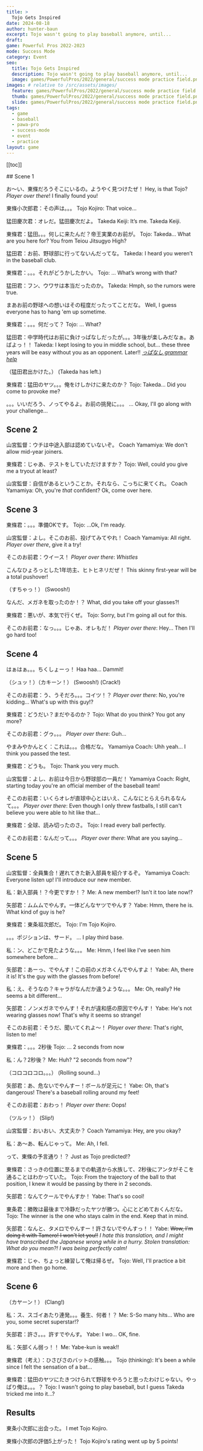 ```yaml
---
title: >
  Tojo Gets Inspired
date: 2024-08-18
author: hunter-baun
excerpt: Tojo wasn't going to play baseball anymore, until...
draft: 
game: Powerful Pros 2022-2023
mode: Success Mode
category: Event
seo:
  title: Tojo Gets Inspired
  description: Tojo wasn't going to play baseball anymore, until...
  image: games/PowerfulPros/2022/general/success mode practice field.png
images: # relative to /src/assets/images/
  feature: games/PowerfulPros/2022/general/success mode practice field.png
  thumb: games/PowerfulPros/2022/general/success mode practice field.png
  slide: games/PowerfulPros/2022/general/success mode practice field.png
tags:
  - game
  - baseball
  - pawa-pro
  - success-mode
  - event
  - practice
layout: game
---
```

[[toc]]
<article class="prose max-w-xl lg:max-w-4xl lg:prose-lg">
## Scene 1

お～い、東條だろうそこにいるの。ようやく見つけたぜ！
Hey, is that Tojo? *Player over there*! I finally found you!

東條小次郎君：その声は。。。
Tojo Kojiro:  That voice...

猛田慶次君：オレだ。猛田慶次だよ。
Takeda Keiji: It’s me. Takeda Keiji.

東條君：猛田。。。何しに来たんだ？帝王実業のお前が。
Tojo: Takeda… What are you here for? You from Teiou Jitsugyo High?

猛田君：お前、野球部に行ってないんだってな。
Takeda: I heard you weren’t in the baseball club.

東條君：。。。それがどうかしたかい。
Tojo: … What’s wrong with that?

猛田君：フン、ウワサは本当だったのか。
Takeda: Hmph, so the rumors were true.

まあお前の野球への想いはその程度だったってことだな。
Well, I guess everyone has to hang 'em up sometime.

東條君：。。。何だって？
Tojo: ... What?

猛田君：中学時代はお前に負けっぱなしだったが。。。3年後が楽しみだなぁ。あばよっ！！
Takeda: I kept losing to you in middle school, but... these three years will be easy without you as an opponent. Later!!
*<a href="https://jlptsensei.com/learn-japanese-grammar/%E3%81%A3%E3%81%B1%E3%81%AA%E3%81%97-ppanashi-meaning/" target="_blank">っぱなし grammar help</a>*


（猛田君出かけた。）
(Takeda has left.)

東條君：猛田のヤツ。。。俺をけしかけに来たのか？
Tojo: Takeda... Did you come to provoke me?

。。。いいだろう、ノってやるよ。お前の挑発に。。。
... Okay, I'll go along with your challenge...

## Scene 2

山宮監督：ウチは中途入部は認めていないぞ。
Coach Yamamiya: We don't allow mid-year joiners.

東條君：じゃあ、テストをしていただけますか？
Tojo: Well, could you give me a tryout at least?

山宮監督：自信があるということか。それなら、こっちに来てくれ。
Coach Yamamiya: Oh, you're *that* confident? Ok, come over here.

## Scene 3

東條君：。。。準備OKです。
Tojo: ...Ok, I'm ready.

山宮監督：よし。そこのお前、投げてみてやれ！
Coach Yamamiya: All right. *Player over there*, give it a try!

そこのお前君：ウイース！
*Player over there*: *Whistles*

こんなひょろっとした1年坊主、ヒトヒネリだぜ！
This skinny first-year will be a total pushover!

（すちゃっ！）
(Swoosh!)

なんだ、メガネを取ったのか！？
What, did you take off your glasses?!

東條君：悪いが、本気で行くぜ。
Tojo: Sorry, but I'm going all out for this.

そこのお前君：なっ。。。じゃあ、オレもだ！
*Player over there*: Hey... Then I'll go hard too!

## Scene 4

はぁはぁ。。。ちくしょーっ！
Haa haa... Dammit!

（シュッ！）（カキーン！）
(Swoosh!) (Crack!)

そこのお前君：う、うそだろ。。。コイツ！？
*Player over there*: No, you're kidding... What's up with this guy!?

東條君：どうだい？まだやるのか？
Tojo: What do you think? You got any more?

そこのお前君：グゥ。。。
*Player over there*: Guh...

やまみやかんとく：これは。。。合格だな。
Yamamiya Coach: Uhh yeah... I think you passed the test.

東條君：どうも。
Tojo: Thank you very much.

山宮監督：よし、お前は今日から野球部の一員だ！
Yamamiya Coach: Right, starting today you're an official member of the baseball team!

そこのお前君：いくらオレが直球中心とはいえ、こんなにとらえられるなんて。。。
*Player over there*: Even though I only threw fastballs, I still can't believe you were able to hit like that...

東條君：全球、読み切ったのさ。
Tojo: I read every ball perfectly.

そこのお前君：なんだって。。。
*Player over there*: What are you saying...

## Scene 5

山宮監督：全員集合！遅れてきた新入部員を紹介するぞ。
Yamamiya Coach: Everyone listen up! I'll introduce our new member.

私：新入部員！？今更ですか！？
Me: A new member!? Isn't it too late now!?

矢部君：ムムムでやんす。一体どんなヤツでやんす？
Yabe: Hmm, there he is. What kind of guy is he?

東條君：東条祖次郎だ。
Tojo: I'm Tojo Kojiro.

。。。ポジションは、サード。
... I play third base.

私：ン、どこかで見たような。。。
Me: Hmm, I feel like I've seen him somewhere before...

矢部君：あーっ、でやんす！この前のメガネくんでやんすよ！
Yabe: Ah, there it is! It's the guy with the glasses from before!

私：え、そうなの？キャラがなんだか違うような。。。
Me: Oh, really? He seems a bit different...

矢部君：ノンメガネでやんす！それが違和感の原因でやんす！
Yabe: He's not wearing glasses now! That's why it seems so strange!

そこのお前君：そうだ、聞いてくれよ～！
*Player over there*: That's right, listen to me!

東條君：。。。2秒後
Tojo: ... 2 seconds from now

私：ん？2秒後？
Me: Huh? "2 seconds from now"?

（コロコロコロ。。。）
(Rolling sound...)

矢部君：あ、危ないでやんすー！ボールが足元に！
Yabe: Oh, that's dangerous! There's a baseball rolling around my feet!

そこのお前君：おわっ！
*Player over there*: Oops!

（ツルッ！）
(Slip!)

山宮監督：おいおい、大丈夫か？
Coach Yamamiya: Hey, are you okay?

私：あ～あ、転んじゃって。
Me: Ah, I fell.

って、東條の予言通り！？
Just as Tojo predicted!?

東條君：さっきの位置に至るまでの軌道から水族して、2秒後にアンタがそこを通ることはわかっていた。
Tojo: From the trajectory of the ball to that position, I knew it would be passing by there in 2 seconds.

矢部君：なんてクールでやんすか！
Yabe: That's so cool!

東条君：勝敗は最後まで冷静だったヤツが勝つ。心にとどめておくんだな。
Tojo: The winner is the one who stays calm in the end. Keep that in mind.

矢部君：なんと、タメロでやんすー！許さないでやんすっ！！
Yabe: ~~Wow, I'm doing it with Tamero! I won't let you!!~~ 
*I hate this translation, and I might have transcribed the Japanese wrong while in a hurry.*
*Stolen translation: What do you mean?! I was being perfectly calm!*

東條君：じゃ、ちょっと練習して俺は帰るぜ。
Tojo: Well, I'll practice a bit more and then go home.

## Scene 6

（カヤーン！）
(Clang!)

私：ス、スゴイあたり連発。。。養生、何者！？
Me: S-So many hits... Who are you, some secret superstar!?

矢部君：許さ。。。許すでやんす。
Yabe: I wo... OK, fine.

私：矢部くん弱っ！！
Me: Yabe-kun is weak!!

東條君（考え）：ひさびさのバットの感触。。。
Tojo (thinking): It's been a while since I felt the sensation of a bat...

東條君：猛田のヤツにたきつけられて野球をやろうと思ったわけじゃない。やっぱり俺は。。。？
Tojo: I wasn't going to play baseball, but I guess Takeda tricked me into it...?

## Results

東条小次郎に出会った。
I met Tojo Kojiro.

東條小次郎の評価5上がった！
Tojo Kojiro's rating went up by 5 points!


</article>